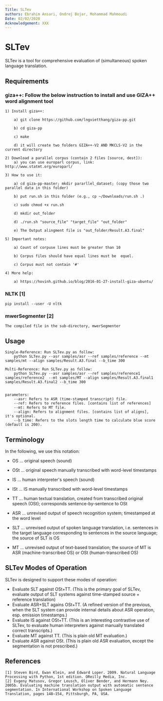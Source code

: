 ```yaml
---
Title: SLTev
authors: Ebrahim Ansari, Ondrej Bojar, Mohammad Mahmoudi
Date: 02/02/2020
Acknowledgement: XXX
---
```


# SLTev
SLTev is a tool for comprehensive evaluation of (simultaneous) spoken language translation.

## Requirements

### giza++: Follow the below instruction to install and use GIZA++ word alignment tool

	1) Install giza++:
	
		a) git clone https://github.com/lngvietthang/giza-pp.git
		
		b) cd giza-pp
		
		c) make  
		
		d) it will create two folders GIZA++-V2 AND MKCLS-V2 in the current directory
	
	2) Download a parallel corpus (contain 2 files [source, dest]):
		a) you can use europarl corpus, link: http://www.statmt.org/europarl/
	
	3) How to use it:
	
		a) cd giza-pp-master; mkdir pararllel_dataset; (copy those two parallel data in this folder)
	
		b) put run.sh in this folder (e.g., cp ~/Downloads/run.sh .)
		
		c) sudo chmod +x run.sh
		
		d) mkdir out_folder 
		
		d) ./run.sh "source_file" "target_file" "out_folder" 
		
		e) The Output alingment file is "out_folder/Result.A3.final" 
	
	5) Important notes:
	
		a) Count of corpuse lines must be greater than 10
		
		b) Corpus files should have equal lines must be  equel.
		
		c) Corpus must not contain '#'
	
	4) More help:
	
		a) https://hovinh.github.io/blog/2016-01-27-install-giza-ubuntu/ 

### NLTK [1]

	pip install --user -U nltk

### mwerSegmenter [2]

	The compiled file in the sub-directory, mwerSegmenter

## Usage
	Single-Reference: Run SLTev.py as follow:
		python SLTev.py --asr samples/asr --ref samples/reference --mt samples/mt --align samples/Result.A3.final --b_time 300

	Multi-Reference: Run SLTev.py as follow:
		python SLTev.py --asr samples/asr --ref samples/reference1 samples/reference2  --mt samples/MT --align samples/Result.A3.final1 samples/Result.A3.final2 --b_time 300
	
	
	parameters:
		--asr: Refers to ASR (time-stamped transcript) file. 
		--ref: Refers to reference files. [contains list of references]
		--mt: Refers to MT file.
		--align: Refers to alignment files. [contains list of aligns], it's optional. 
		--b_time: Refers to the slots length time to calculate blue score (default is 200).

## Terminology

In the following, we use this notation:

* OS  ... original speech (sound)
* OSt ... original speech manually transcribed with word-level timestamps
* IS  ... human interpreter's speech (sound)
* ISt ... IS manually transcribed with word-level timestamps
* TT ... human textual translation, created from transcribed original speech (OSt); corresponds sentence-by-sentence to OSt

* ASR ... unrevised output of speech recognition system; timestamped at the word level
* SLT ... unrevised output of spoken language translation, i.e. sentences in the target language corresponding to sentences in the source language; the source of SLT is OS
* MT  ... unrevised output of text-based translation; the source of MT is ASR (machine-transcribed OS) or OSt (human-transcribed OS)

## SLTev Modes of Operation

SLTev is designed to support these modes of operation:

* Evaluate SLT against OSt+TT. (This is the primary goal of SLTev, evaluate output of SLT systems against time-stamped source + reference translation)
* Evaluate ASR+SLT agains OSt+TT. (A refined version of the previous, when the SLT system can provide internal details about ASR operation, esp. emission timestamps.)
* Evaluate IS against OSt+TT. (This is an interesting contrastive use of SLTev, to evaluate human interpreters against manually translated correct transcripts.)
* Evaluate MT against TT. (This is plain old MT evaluation.)
* Evaluate ASR against OSt. (This is plain old ASR evaluation, except the segmentation is not prescribed.)

## References
	[1] Steven Bird, Ewan Klein, and Edward Loper. 2009. Natural Language Processing with Python, 1st edition. OReilly Media, Inc.
	[2] Evgeny Matusov, Gregor Leusch, Oliver Bender, and Hermann Ney. 2005b. Evaluating machine translation output with automatic sentence segmentation. In International Workshop on Spoken Language Translation, pages 148–154, Pittsburgh, PA, USA.

